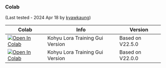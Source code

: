 ### Colab

(Last tested - 2024 Apr 18 by [kyawkaung](https://github.com/monsterhunters))

| Colab | Info | Version
| --- | --- | ---
[![Open In Colab](https://colab.research.google.com/assets/colab-badge.svg)]([https://colab.research.google.com/github/lllyasviel/Fooocus/blob/main/fooocus_colab.ipynb](https://colab.research.google.com/github/monsterhunters/Lora-Training-GUI/blob/main/Lora_Training_GUI_V1_2250.ipynb)) | Kohyu Lora Training Gui Version | Based on V22.5.0
[![Open In Colab](https://colab.research.google.com/assets/colab-badge.svg)]([https://colab.research.google.com/github/lllyasviel/Fooocus/blob/main/fooocus_colab.ipynb](https://colab.research.google.com/github/monsterhunters/Lora-Training-GUI/blob/main/Lora_Training_GUI_V1_2200_(1).ipynb)) | Kohyu Lora Training Gui Version | Based on V22.0.0
